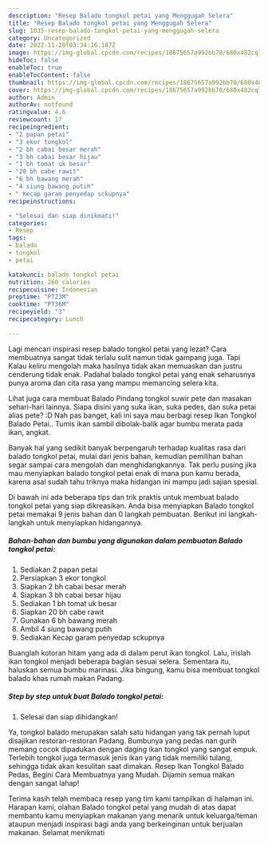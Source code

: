 ```yaml
---
description: "Resep Balado tongkol petai yang Menggugah Selera"
title: "Resep Balado tongkol petai yang Menggugah Selera"
slug: 1035-resep-balado-tongkol-petai-yang-menggugah-selera
category: Uncategorized
date: 2022-11-20T03:34:16.187Z
image: https://img-global.cpcdn.com/recipes/18675657a992bb70/680x482cq70/balado-tongkol-petai-foto-resep-utama.jpg
hideToc: false
enableToc: true
enableTocContent: false
thumbnail: https://img-global.cpcdn.com/recipes/18675657a992bb70/680x482cq70/balado-tongkol-petai-foto-resep-utama.jpg
cover: https://img-global.cpcdn.com/recipes/18675657a992bb70/680x482cq70/balado-tongkol-petai-foto-resep-utama.jpg
author: Admin
authorAv: notfound
ratingvalue: 4.6
reviewcount: 17
recipeingredient:
- "2 papan petai"
- "3 ekor tongkol"
- "2 bh cabai besar merah"
- "3 bh cabai besar hijau"
- "1 bh tomat uk besar"
- "20 bh cabe rawit"
- "6 bh bawang merah"
- "4 siung bawang putih"
- " Kecap garam penyedap sckupnya"
recipeinstructions:

- "Selesai dan siap dinikmati!"
categories:
- Resep
tags:
- balado
- tongkol
- petai

katakunci: balado tongkol petai 
nutrition: 260 calories
recipecuisine: Indonesian
preptime: "PT23M"
cooktime: "PT36M"
recipeyield: "3"
recipecategory: Lunch

---
```



Lagi mencari inspirasi resep balado tongkol petai yang lezat? Cara membuatnya sangat tidak terlalu sulit namun tidak gampang juga. Tapi Kalau keliru mengolah maka hasilnya tidak akan memuaskan dan justru cenderung tidak enak. Padahal balado tongkol petai yang enak seharusnya punya aroma dan cita rasa yang mampu memancing selera kita.


Lihat juga cara membuat Balado Pindang tongkol suwir pete dan masakan sehari-hari lainnya. Siapa disini yang suka ikan, suka pedes, dan suka petai alias pete? :D Nah pas banget, kali ini saya mau berbagi resep Ikan Tongkol Balado Petai.. Tumis ikan sambil dibolak-balik agar bumbu merata pada ikan, angkat.

Banyak hal yang sedikit banyak berpengaruh terhadap kualitas rasa dari balado tongkol petai, mulai dari jenis bahan, kemudian pemilihan bahan segar sampai cara mengolah dan menghidangkannya. Tak perlu pusing jika mau menyiapkan balado tongkol petai enak di mana pun kamu berada, karena asal sudah tahu triknya maka hidangan ini mampu jadi sajian spesial.


Di bawah ini ada beberapa tips dan trik praktis untuk membuat balado tongkol petai yang siap dikreasikan. Anda bisa menyiapkan Balado tongkol petai memakai 9 jenis bahan dan 0 langkah pembuatan. Berikut ini langkah-langkah untuk menyiapkan hidangannya.

<!--inarticleads1-->

##### Bahan-bahan dan bumbu yang digunakan dalam pembuatan Balado tongkol petai:

1. Sediakan 2 papan petai
1. Persiapkan 3 ekor tongkol
1. Siapkan 2 bh cabai besar merah
1. Siapkan 3 bh cabai besar hijau
1. Sediakan 1 bh tomat uk besar
1. Siapkan 20 bh cabe rawit
1. Gunakan 6 bh bawang merah
1. Ambil 4 siung bawang putih
1. Sediakan  Kecap garam penyedap sckupnya


Buanglah kotoran hitam yang ada di dalam perut ikan tongkol. Lalu, irislah ikan tongkol menjadi beberapa bagian sesuai selera. Sementara itu, haluskan semua bumbu marinasi. Jika bingung, kamu bisa membuat tongkol balado khas rumah makan Padang. 

<!--inarticleads2-->

##### Step by step untuk buat Balado tongkol petai:


1. Selesai dan siap dihidangkan!

Ya, tongkol balado merupakan salah satu hidangan yang tak pernah luput disajikan restoran-restoran Padang. Bumbunya yang pedas nan gurih memang cocok dipadukan dengan daging ikan tongkol yang sangat empuk. Terlebih tongkol juga termasuk jenis ikan yang tidak memiliki tulang, sehingga tidak akan kesulitan saat dimakan. Resep Ikan Tongkol Balado Pedas, Begini Cara Membuatnya yang Mudah. Dijamin semua makan dengan sangat lahap! 

Terima kasih telah membaca resep yang tim kami tampilkan di halaman ini. Harapan kami, olahan Balado tongkol petai yang mudah di atas dapat membantu kamu menyiapkan makanan yang menarik untuk keluarga/teman ataupun menjadi inspirasi bagi anda yang berkeinginan untuk berjualan makanan. Selamat menikmati
